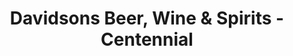 ---
title: "Davidsons Beer, Wine & Spirits - Centennial"
url: /aurora/davidsons-beer-wine-und-spirits-centennial/
shop: Spirituosen
---